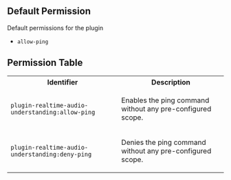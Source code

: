 ## Default Permission

Default permissions for the plugin

- `allow-ping`

## Permission Table

<table>
<tr>
<th>Identifier</th>
<th>Description</th>
</tr>


<tr>
<td>

`plugin-realtime-audio-understanding:allow-ping`

</td>
<td>

Enables the ping command without any pre-configured scope.

</td>
</tr>

<tr>
<td>

`plugin-realtime-audio-understanding:deny-ping`

</td>
<td>

Denies the ping command without any pre-configured scope.

</td>
</tr>
</table>
